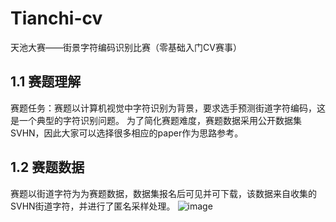 # Tianchi-cv
天池大赛——街景字符编码识别比赛（零基础入门CV赛事）
## 1.1 赛题理解
赛题任务：赛题以计算机视觉中字符识别为背景，要求选手预测街道字符编码，这是一个典型的字符识别问题。
为了简化赛题难度，赛题数据采用公开数据集SVHN，因此大家可以选择很多相应的paper作为思路参考。
## 1.2 赛题数据
赛题以街道字符为为赛题数据，数据集报名后可见并可下载，该数据来自收集的SVHN街道字符，并进行了匿名采样处理。
![image](http://github.com/https://github.com/hstpwrc/Tianchi-/blob/master/dataimage.png)
